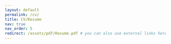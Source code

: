 ```yaml
---
layout: default
permalink: /cv/
title: CV/Resume
nav: true
nav_order: 5
redirect: /assets/pdf/Resume.pdf # you can also use external links here
---
```

